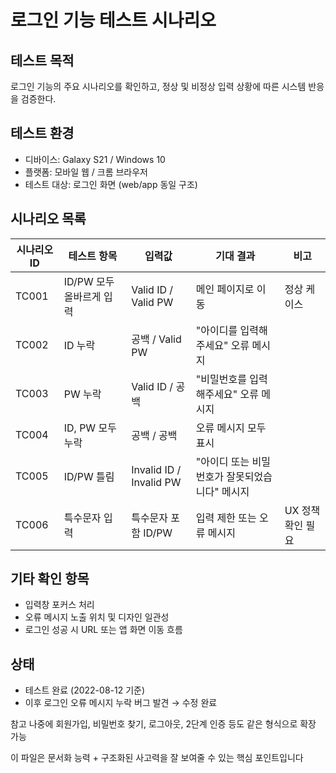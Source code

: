 # 로그인 기능 테스트 시나리오

## 테스트 목적

로그인 기능의 주요 시나리오를 확인하고, 정상 및 비정상 입력 상황에 따른 시스템 반응을 검증한다.

## 테스트 환경

- 디바이스: Galaxy S21 / Windows 10
- 플랫폼: 모바일 웹 / 크롬 브라우저
- 테스트 대상: 로그인 화면 (web/app 동일 구조)

## 시나리오 목록

| 시나리오 ID | 테스트 항목 | 입력값 | 기대 결과 | 비고 |
| --- | --- | --- | --- | --- |
| TC001 | ID/PW 모두 올바르게 입력 | Valid ID / Valid PW | 메인 페이지로 이동 | 정상 케이스 |
| TC002 | ID 누락 | 공백 / Valid PW | "아이디를 입력해주세요" 오류 메시지 |  |
| TC003 | PW 누락 | Valid ID / 공백 | "비밀번호를 입력해주세요" 오류 메시지 |  |
| TC004 | ID, PW 모두 누락 | 공백 / 공백 | 오류 메시지 모두 표시 |  |
| TC005 | ID/PW 틀림 | Invalid ID / Invalid PW | "아이디 또는 비밀번호가 잘못되었습니다" 메시지 |  |
| TC006 | 특수문자 입력 | 특수문자 포함 ID/PW | 입력 제한 또는 오류 메시지 | UX 정책 확인 필요 |

## 기타 확인 항목

- 입력창 포커스 처리
- 오류 메시지 노출 위치 및 디자인 일관성
- 로그인 성공 시 URL 또는 앱 화면 이동 흐름

## 상태

- 테스트 완료 (2022-08-12 기준)
- 이후 로그인 오류 메시지 누락 버그 발견 → 수정 완료

참고
나중에 회원가입, 비밀번호 찾기, 로그아웃, 2단계 인증 등도 같은 형식으로 확장 가능

이 파일은 문서화 능력 + 구조화된 사고력을 잘 보여줄 수 있는 핵심 포인트입니다

